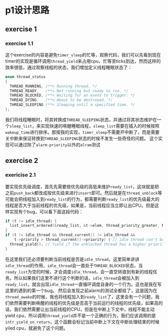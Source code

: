 # p1设计思路

## exercise 1
### exercise 1.1

这个exercise的内容是避免`timer_sleep`的忙等，观察代码，我们可以先看到现在timer的实现是循环调用`thread_yield`来占用cpu，忙等至ticks到达，然而这样的效率很低，通过观察线程的状态，我们增加定义线程睡眠状态了：
```cpp
enum thread_status
{
  THREAD_RUNNING, /**< Running thread. */
  THREAD_READY,   /**< Not running but ready to run. */
  THREAD_BLOCKED, /**< Waiting for an event to trigger. */
  THREAD_DYING    /**< About to be destroyed. */
  THREAD_SLEEPING /**< Sleeping until a specified time. */
};
```
我们将线程睡眠时，将其转换成`THREAD_SLEEPING`状态，并通过将其状态维护在一个`sleep_list`，来实现快速的唤醒睡眠线程，`sleep_list`需要在插入的时候按照`wakeup_time`进行排序。那按我的实现，`timer_sleep`不需要开中断了，而是需要关中断来保证转换到`THREAD_SLEEPING`状态的时候不发生一些奇怪的问题。
这个实现可以通过除了`alarm-priority`以外的`alram`测试

## exercise 2
### exericise 2.1

要实现优先级调度，首先先需要按优先级的高低来维护`ready_list`，这块就是把之前`push_back`都改成按优先级来进行`insert`即可。然后就是在`thread_unblock`等可能会把线程加入到`ready_list`的行为，都需要判断`ready_list`的优先级最大的线程是否大于当前线程的优先级，如果是，当前线程应当立即让出CPU。但是这样实现有个bug，可以看下面这段代码：
```cpp
if (t != idle_thread) {
  list_insert_ordered(&ready_list, &t->elem, thread_priority_greater, NULL);
}
if (t != idle_thread && thread_current() != idle_thread &&
    t->priority > thread_current()->priority) { // idle thread can't be added to ready_list
  thread_yield(); // Yield if the unblocked thread has a higher priority
}
```
在这里我们还必须要判断当前线程是否是`idle_thread`，这里简单讲讲`idle_thread`的作用，`idle_thread`会一直处于`THREAD_BLOCKED`状态，当`ready_list`为空的时候，才会调度`idle_thread`，会一直空转直到有新的线程任务。所以如果我们这里不进行这个判断的话，`idle_thread`会被加入到`ready_list`，就会出现`idle_thread`一直循环调度自身的一个行为。这也是我在写这里的遇到的第一个bug。
然后会发现之前alarm的测试全都挂了，这是因为在`thread_awake`的时候，我也将线程加入到`ready_list`了，这里会有一个问题，我们依然需要判断唤醒的线程的优先级是否高于当前运行的线程的优先级，如果高的话，我们依然需要让出当前线程的CPU，但是在中断上下文中，线程不能主动yield cpu，所以调用`thread_yield`并不是一个正确的行为，我们应该调用的是`intr_yield_on_return`，这个函数会标记当前中断上下文在中断处理结束的时候yiled cpu，就避免了这个问题。